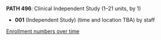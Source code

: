 **PATH 496**: Clinical Independent Study (1–21 units, by 1)

- **001** (Independent Study) (time and location TBA) by staff

[Enrollment numbers over time](./PATH496.tsv)
